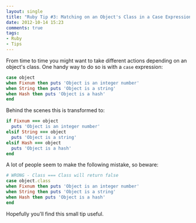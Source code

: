 ```yaml
---
layout: single
title: "Ruby Tip #3: Matching on an Object's Class in a Case Expression"
date: 2012-10-14 15:23
comments: true
tags:
- Ruby
- Tips
---
```


From time to time you might want to take different actions depending
on an object's class. One handy way to do so is with a `case`
expression:

``` ruby
case object
when Fixnum then puts 'Object is an integer number'
when String then puts 'Object is a string'
when Hash then puts 'Object is a hash'
end
```

Behind the scenes this is transformed to:

``` ruby
if Fixnum === object
  puts 'Object is an integer number'
elsif String === object
  puts 'Object is a string'
elsif Hash === object
  puts 'Object is a hash'
end
```

A lot of people seem to make the following mistake, so beware:

``` ruby
# WRONG - Class === Class will return false
case object.class
when Fixnum then puts 'Object is an integer number'
when String then puts 'Object is a string'
when Hash then puts 'Object is a hash'
end
```

Hopefully you'll find this small tip useful.
